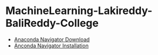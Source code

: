 # MachineLearning-Lakireddy-BaliReddy-College
- [Anaconda Navigator Download](https://www.anaconda.com/products/individual)
- [Anconda Navigator Installation](https://docs.anaconda.com/anaconda/install/windows/)

